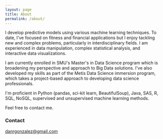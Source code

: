 ```yaml
---
layout: page
title: About
permalink: /about/
---
```


I develop predictive models using various machine learning techniques. To date, I've focused on fitness and financial applications but I enjoy tackling new and complex problems, particularly in interdisciplinary fields. I am experienced in data manipulation, complex statistical analysis, and interactive data visualizations.

I am currently enrolled in SMU's Master's in Data Science program which is broadening my perspective and approach to Big Data solutions. I've also developed my skills as part of the Metis Data Science immersion program, which takes a project-based approach to developing data science professionals.

I'm proficient in Python (pandas, sci-kit learn, BeautifulSoup), Java, SAS, R, SQL, NoSQL, supervised and unsupervised machine learning methods. 

Feel free to contact me. 

### Contact

[danrgonzalez@gmail.com](mailto:danrgonzalez@gmail.com)
